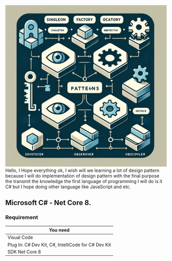 ![Learning Design Patterns](Documents/img/img.png)
Hello, I Hope everything ok, I wish will we learning a lot of design pattern because I will do implementation of design pattern with the final purpose the transmit the knowledge the first language of programming I will do is it C# but I hope doing other language like JavaScript and etc.

## Microsoft C# - Net Core 8. 

### Requirement

| You need |
| ------------ |
| Visual Code |
| Plug In: C# Dev Kit, C#, IntelliCode for C# Dev Kit|
| SDK Net Core 8 |

